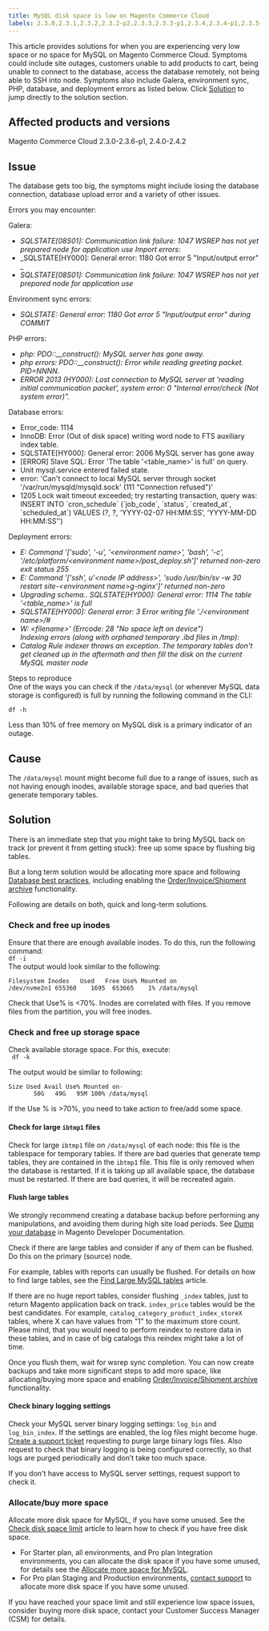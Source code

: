 ```yaml
---
title: MySQL disk space is low on Magento Commerce Cloud
labels: 2.3.0,2.3.1,2.3.2,2.3.2-p2,2.3.3,2.3.3-p1,2.3.4,2.3.4-p1,2.3.5-p1,2.3.5-p2,2.3.6,2.3.6-p1,2.4.0,2.4.1,2.4.1-p1,2.4.2,Magento Commerce Cloud,MySQL,how to,large tables,mysql disk space
---
```


This article provides solutions for when you are experiencing very low space or no space for MySQL on Magento Commerce Cloud. Symptoms could include site outages, customers unable to add products to cart, being unable to connect to the database, access the database remotely, not being able to SSH into node. Symptoms also include Galera, environment sync, PHP, database, and deployment errors as listed below. Click [Solution](https://support.magento.com/hc/en-us/articles/360058472572#solution) to jump directly to the solution section.

## Affected products and versions

Magento Commerce Cloud 2.3.0-2.3.6-p1, 2.4.0-2.4.2

## Issue

The database gets too big, the symptoms might include losing the database connection, database upload error and a variety of other issues. 

Errors you may encounter:

Galera:

* _SQLSTATE\[08S01\]: Communication link failure: 1047 WSREP has not yet prepared node for application use_ _Import errors:_
* _SQLSTATE\[HY000\]: General error: 1180 Got error 5 "Input/output error" _
* _SQLSTATE\[08S01\]: Communication link failure: 1047 WSREP has not yet prepared node for application use_  

Environment sync errors:

* _SQLSTATE: General error: 1180 Got error 5 "Input/output error" during COMMIT_ 

PHP errors:

* _php: PDO::\_\_construct(): MySQL server has gone away._
* _php errors: PDO::\_\_construct(): Error while reading greeting packet. PID=NNNN._
* _ERROR 2013 (HY000): Lost connection to MySQL server at 'reading initial communication packet', system error: 0 "Internal error/check (Not system error)"._

Database errors:

* Error\_code: 1114
* InnoDB: Error (Out of disk space) writing word node to FTS auxiliary index table.
* SQLSTATE\[HY000\]: General error: 2006 MySQL server has gone away
* \[ERROR\] Slave SQL: Error 'The table '&lt;table\_name>' is full' on query.
* Unit mysql.service entered failed state.
* error: 'Can't connect to local MySQL server through socket '/var/run/mysqld/mysqld.sock' (111 "Connection refused")'
* 1205 Lock wait timeout exceeded; try restarting transaction, query was: INSERT INTO \`cron\_schedule\` (\`job\_code\`, \`status\`, \`created\_at\`, \`scheduled\_at\`) VALUES (?, ?, 'YYYY-02-07 HH:MM:SS’, ‘YYYY-MM-DD HH:MM:SS’')

Deployment errors:

* _E: Command '\['sudo', '-u', '&lt;environment name>', 'bash', '-c', '/etc/platform/&lt;environment name>/post\_deploy.sh'\]' returned non-zero exit status 255_
* _E: Command '\['ssh', u'&lt;node IP address>', 'sudo /usr/bin/sv -w 30 restart site-&lt;environment name>g-nginx'\]' returned non-zero_
* _Upgrading schema.. SQLSTATE\[HY000\]: General error: 1114 The table '&lt;table\_name>' is full_
* _SQLSTATE\[HY000\]: General error: 3 Error writing file './&lt;environment name>/\#_
* _W: &lt;filename>' (Errcode: 28 "No space left on device")_  
    _Indexing errors (along with orphaned temporary .ibd files in /tmp):_
* _Catalog Rule indexer throws an exception. The temporary tables don't get cleaned up in the aftermath and then fill the disk on the current MySQL master node_

Steps to reproduce  
One of the ways you can check if the `` /data/mysql `` (or wherever MySQL data storage is configured) is full by running the following command in the CLI:

<code class="language-bash">df -h</code>

Less than 10% of free memory on MySQL disk is a primary indicator of an outage.

## Cause

The `` /data/mysql `` mount might become full due to a range of issues, such as not having enough inodes, available storage space, and bad queries that generate temporary tables.

## Solution

There is an immediate step that you might take to bring MySQL back on track (or prevent it from getting stuck): free up some space by flushing big tables.

But a long term solution would be allocating more space and following [Database best practices](https://support.magento.com/hc/en-us/articles/360041997312), including enabling the [Order/Invoice/Shipment archive](https://docs.magento.com/user-guide/sales/order-archive.html) functionality.

Following are details on both, quick and long-term solutions.

### Check and free up inodes

Ensure that there are enough available inodes. To do this, run the following command:  
<code class="language-bash">df -i</code>  
The output would look similar to the following:

<pre><code class="language-bash">Filesystem Inodes   Used   Free Use% Mounted on
/dev/nvme2n1 655360    1695  653665    1% /data/mysql
</code></pre>

Check that Use% is &lt;70%. Inodes are correlated with files. If you remove files from the partition, you will free inodes.

### Check and free up storage space

Check available storage space. For this, execute:  
<code class="language-bash"> df -k</code>

The output would be similar to following:

<pre><code class="language-bash">Size Used Avail Use% Mounted on·        
       50G   49G   95M 100% /data/mysql</code></pre>

If the Use % is >70%, you need to take action to free/add some space. 

#### Check for large `` ibtmp1 `` files

Check for large `` ibtmp1 `` file on `` /data/mysql `` of each node: this file is the tablespace for temporary tables. If there are bad queries that generate temp tables, they are contained in the `` ibtmp1 `` file. This file is only removed when the database is restarted. If it is taking up all available space, the database must be restarted. If there are bad queries, it will be recreated again.

#### Flush large tables

<p class="warning">We strongly recommend creating a database backup before performing any manipulations, and avoiding them during high site load periods. See <a href="https://devdocs.magento.com/cloud/project/project-webint-snap.html#db-dump">Dump your database</a> in Magento Developer Documentation. </p>

Check if there are large tables and consider if any of them can be flushed. Do this on the primary (source) node. 

For example, tables with reports can usually be flushed. For details on how to find large tables, see the [Find Large MySQL tables](https://support.magento.com/hc/en-us/articles/360038957591) article.

If there are no huge report tables, consider flushing `` _index `` tables, just to return Magento application back on track. `` index_price `` tables would be the best candidates. For example, `` catalog_category_product_index_storeX `` tables, where X can have values from "1" to the maximum store count. Please mind, that you would need to perform reindex to restore data in these tables, and in case of big catalogs this reindex might take a lot of time.

Once you flush them, wait for wsrep sync completion. You can now create backups and take more significant steps to add more space, like allocating/buying more space and enabling [Order/Invoice/Shipment archive](https://docs.magento.com/user-guide/sales/order-archive.html) functionality.

#### Check binary logging settings

Check your MySQL server binary logging settings: `` log_bin `` and `` log_bin_index ``. If the settings are enabled, the log files might become huge. [Create a support ticket](https://support.magento.com/hc/en-us/articles/360019088251) requesting to purge large binary logs files. Also request to check that binary logging is being configured correctly, so that logs are purged periodically and don’t take too much space.

If you don't have access to MySQL server settings, request support to check it.

### Allocate/buy more space 

Allocate more disk space for MySQL, if you have some unused. See the [Check disk space limit](https://support.magento.com/hc/en-us/articles/360038374052) article to learn how to check if you have free disk space.

* For Starter plan, all environments, and Pro plan Integration environments, you can allocate the disk space if you have some unused, for details see the [Allocate more space for MySQL](https://support.magento.com/hc/en-us/articles/360038761511).
* For Pro plan Staging and Production environments, [contact support](https://support.magento.com/hc/en-us/articles/360019088251) to allocate more disk space if you have some unused. 

If you have reached your space limit and still experience low space issues, consider buying more disk space, contact your Customer Success Manager (CSM) for details.